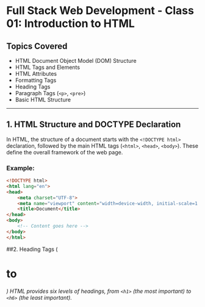 # Full Stack Web Development - Class 01: Introduction to HTML

## Topics Covered
- HTML Document Object Model (DOM) Structure
- HTML Tags and Elements
- HTML Attributes
- Formatting Tags
- Heading Tags
- Paragraph Tags (`<p>`, `<pre>`)
- Basic HTML Structure

---

## 1. HTML Structure and DOCTYPE Declaration
In HTML, the structure of a document starts with the `<!DOCTYPE html>` declaration, followed by the main HTML tags (`<html>`, `<head>`, `<body>`). These define the overall framework of the web page.

### Example:
```html
<!DOCTYPE html>
<html lang="en">
<head>
    <meta charset="UTF-8">
    <meta name="viewport" content="width=device-width, initial-scale=1.0">
    <title>Document</title>
</head>
<body>
    <!-- Content goes here -->
</body>
</html>
```
##2. Heading Tags (<h1> to <h6>)
HTML provides six levels of headings, from `<h1>` (the most important) to `<h6>` (the least important).

